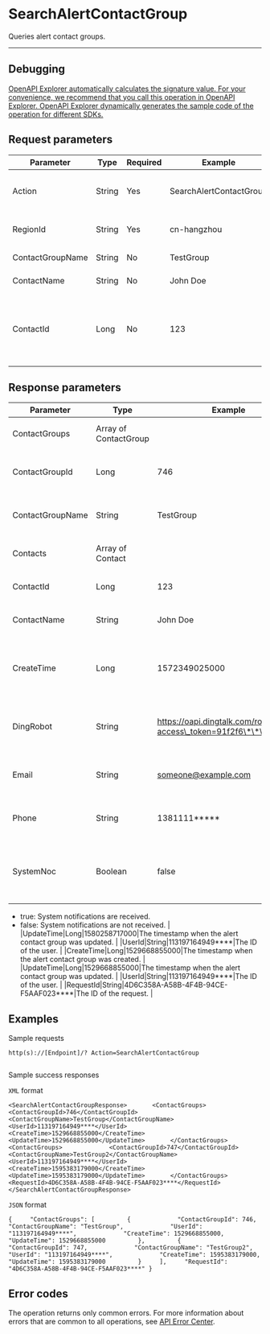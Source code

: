 # SearchAlertContactGroup

Queries alert contact groups.

************

## Debugging

[OpenAPI Explorer automatically calculates the signature value. For your convenience, we recommend that you call this operation in OpenAPI Explorer. OpenAPI Explorer dynamically generates the sample code of the operation for different SDKs.](https://api.aliyun.com/#product=ARMS&api=SearchAlertContactGroup&type=RPC&version=2019-08-08)

## Request parameters

|Parameter|Type|Required|Example|Description|
|---------|----|--------|-------|-----------|
|Action|String|Yes|SearchAlertContactGroup|The operation that you want to perform. Set the value to `SearchAlertContactGroup`. |
|RegionId|String|Yes|cn-hangzhou|The ID of the region. Default value: `cn-hangzhou`. |
|ContactGroupName|String|No|TestGroup|The name of the alert contact group. |
|ContactName|String|No|John Doe|The name of the alert contact. |
|ContactId|Long|No|123|The ID of the alert contact. You can call the SearchAlertContact operation to query the alert contact ID. For more information, see [SearchAlertContact](~~130703~~). |

## Response parameters

|Parameter|Type|Example|Description|
|---------|----|-------|-----------|
|ContactGroups|Array of ContactGroup| |The list of alert contact groups. |
|ContactGroupId|Long|746|The ID of the alert contact group. |
|ContactGroupName|String|TestGroup|The name of the alert contact group. |
|Contacts|Array of Contact| |The list of alert contacts. |
|ContactId|Long|123|The ID of the alert contact. |
|ContactName|String|John Doe|The name of the alert contact. |
|CreateTime|Long|1572349025000|The timestamp when the alert contact group was created. |
|DingRobot|String|https://oapi.dingtalk.com/robot/send?access\_token=91f2f6\*\*\*\*|The webhook URL of DingTalk chatbot. |
|Email|String|someone@example.com|The email address of the alert contact. |
|Phone|String|1381111\*\*\*\*\*|The phone number of the alert contact. |
|SystemNoc|Boolean|false|Specifies whether to receive system notifications. Valid values:

-   true: System notifications are received.
-   false: System notifications are not received. |
|UpdateTime|Long|1580258717000|The timestamp when the alert contact group was updated. |
|UserId|String|113197164949\*\*\*\*|The ID of the user. |
|CreateTime|Long|1529668855000|The timestamp when the alert contact group was created. |
|UpdateTime|Long|1529668855000|The timestamp when the alert contact group was updated. |
|UserId|String|113197164949\*\*\*\*|The ID of the user. |
|RequestId|String|4D6C358A-A58B-4F4B-94CE-F5AAF023\*\*\*\*|The ID of the request. |

## Examples

Sample requests

```
http(s)://[Endpoint]/? Action=SearchAlertContactGroup
            
```

Sample success responses

`XML` format

```
<SearchAlertContactGroupResponse>       <ContactGroups>             <ContactGroupId>746</ContactGroupId>             <ContactGroupName>TestGroup</ContactGroupName>             <UserId>113197164949****</UserId>             <CreateTime>1529668855000</CreateTime>             <UpdateTime>1529668855000</UpdateTime>       </ContactGroups>       <ContactGroups>             <ContactGroupId>747</ContactGroupId>             <ContactGroupName>TestGroup2</ContactGroupName>             <UserId>113197164949****</UserId>             <CreateTime>1595383179000</CreateTime>             <UpdateTime>1595383179000</UpdateTime>       </ContactGroups>       <RequestId>4D6C358A-A58B-4F4B-94CE-F5AAF023****</RequestId> </SearchAlertContactGroupResponse>
```

`JSON` format

```
{     "ContactGroups": [         {             "ContactGroupId": 746,             "ContactGroupName": "TestGroup",             "UserId": "113197164949****",             "CreateTime": 1529668855000,             "UpdateTime": 1529668855000         },         {             "ContactGroupId": 747,             "ContactGroupName": "TestGroup2",             "UserId": "113197164949****",             "CreateTime": 1595383179000,             "UpdateTime": 1595383179000         }     ],     "RequestId": "4D6C358A-A58B-4F4B-94CE-F5AAF023****" }
```

## Error codes

The operation returns only common errors. For more information about errors that are common to all operations, see [API Error Center](https://error-center.alibabacloud.com/status/product/ARMS).

